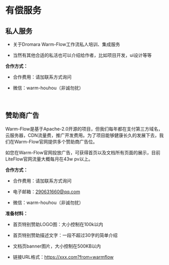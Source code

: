 # 有偿服务
<!-- @include: ../other/betweengg.md -->


## 私人服务

- 关于Dromara Warm-Flow工作流私人<span class="red-bg">培训、集成服务</span>

- 当然有其他合适的<span class="red-bg">私活</span>也可以介绍给作者，比如<span class="red-bg">项目开发，ui设计</span>等等

**合作方式：**

- 合作费用：请加联系方式询问

- 微信：<span class="red-bg">warm-houhou</span>（非诚勿扰）

<br>

## 赞助商广告

<span class="red-bg">Warm-Flow</span>是基于Apache-2.0开源的项目，但我们每年都在支付第三方域名，云服务器，CDN流量费，推广开发费用。为了项目能够健康长久的发展下去，我们在<span class="red-bg">Warm-Flow</span>官网提供多个赞助商广告位。

如您在<span class="red-bg">Warm-Flow</span>官网投放广告，可获得首页以及文档所有页面的展示，目前LiteFlow官网流量大概每月在<span class="red-bg">43w pv</span>以上。

**合作方式：**

- 合作费用：请加联系方式询问

- 电子邮箱：290631660@qq.com

- 微信：<span class="red-bg">warm-houhou</span>（非诚勿扰）

**准备材料：**

- 首页特别赞助LOGO图：大小控制在<span class="red-bg">100k</span>以内

- 首页特别赞助描述文字：一段不超过<span class="red-bg">30字</span>的简单介绍

- 文档页banner图片，大小控制在<span class="red-bg">500KB</span>以内

- 链接URL格式：<span class="red-bg">https://xxx.com?from=warmflow</span>


